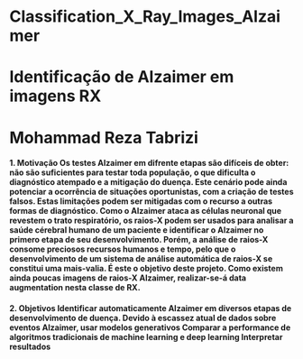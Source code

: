 # Classification_X_Ray_Images_Alzaimer
# Identificação de Alzaimer em imagens RX 
# Mohammad Reza Tabrizi 
#### 1. Motivação Os testes Alzaimer em difrente etapas são difíceis de obter: não são suficientes para testar toda população, o que dificulta o diagnóstico atempado e a mitigação do duença. Este cenário pode ainda potenciar a ocorrência de situações oportunistas, com a criação de testes falsos.  Estas limitações podem ser mitigadas com o recurso a outras formas de diagnóstico. Como o Alzaimer ataca as células neuronal que revestem o trato respiratório, os raios-X podem ser usados para analisar a saúde cérebral humano de um paciente e identificar o Alzaimer no primero etapa de seu desenvolvimento.  Porém, a análise de raios-X consome preciosos recursos humanos e tempo, pelo que o desenvolvimento de um sistema de análise automática de raios-X se constitui uma mais-valia. É este o objetivo deste projeto.  Como existem ainda poucas imagens de raios-X Alzaimer, realizar-se-á data augmentation nesta classe de RX.  
#### 2. Objetivos Identificar automaticamente Alzaimer em diversos etapas de desenvolvimento de duença. Devido à escassez atual de dados sobre eventos Alzaimer, usar modelos generativos Comparar a performance de algoritmos tradicionais de machine learning e deep learning Interpretar resultados
